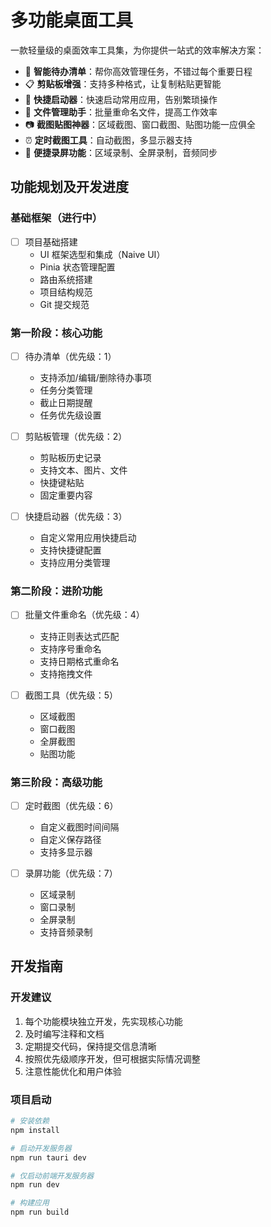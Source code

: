 # 多功能桌面工具

一款轻量级的桌面效率工具集，为你提供一站式的效率解决方案：

- 📝 **智能待办清单**：帮你高效管理任务，不错过每个重要日程
- 📋 **剪贴板增强**：支持多种格式，让复制粘贴更智能
- 🚀 **快捷启动器**：快速启动常用应用，告别繁琐操作
- 📂 **文件管理助手**：批量重命名文件，提高工作效率
- 📷 **截图贴图神器**：区域截图、窗口截图、贴图功能一应俱全
- ⏰ **定时截图工具**：自动截图，多显示器支持
- 🎥 **便捷录屏功能**：区域录制、全屏录制，音频同步

## 功能规划及开发进度

### 基础框架（进行中）
- [ ] 项目基础搭建
  - UI 框架选型和集成（Naive UI）
  - Pinia 状态管理配置
  - 路由系统搭建
  - 项目结构规范
  - Git 提交规范

### 第一阶段：核心功能
- [ ] 待办清单（优先级：1）
  - 支持添加/编辑/删除待办事项
  - 任务分类管理
  - 截止日期提醒
  - 任务优先级设置

- [ ] 剪贴板管理（优先级：2）
  - 剪贴板历史记录
  - 支持文本、图片、文件
  - 快捷键粘贴
  - 固定重要内容

- [ ] 快捷启动器（优先级：3）
  - 自定义常用应用快捷启动
  - 支持快捷键配置
  - 支持应用分类管理

### 第二阶段：进阶功能
- [ ] 批量文件重命名（优先级：4）
  - 支持正则表达式匹配
  - 支持序号重命名
  - 支持日期格式重命名
  - 支持拖拽文件

- [ ] 截图工具（优先级：5）
  - 区域截图
  - 窗口截图
  - 全屏截图
  - 贴图功能

### 第三阶段：高级功能
- [ ] 定时截图（优先级：6）
  - 自定义截图时间间隔
  - 自定义保存路径
  - 支持多显示器

- [ ] 录屏功能（优先级：7）
  - 区域录制
  - 窗口录制
  - 全屏录制
  - 支持音频录制

## 开发指南

### 开发建议
1. 每个功能模块独立开发，先实现核心功能
2. 及时编写注释和文档
3. 定期提交代码，保持提交信息清晰
4. 按照优先级顺序开发，但可根据实际情况调整
5. 注意性能优化和用户体验

### 项目启动
```bash
# 安装依赖
npm install

# 启动开发服务器
npm run tauri dev

# 仅启动前端开发服务器
npm run dev

# 构建应用
npm run build
```
